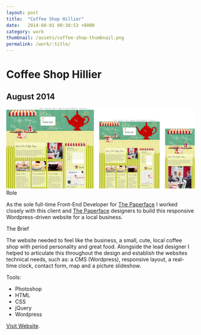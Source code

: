 ```yaml
---
layout: post
title:  "Coffee Shop Hillier"
date:   2014-08-01 00:38:53 +0000
category: work
thumbnail: /assets/coffee-shop-thumbnail.png
permalink: /work/:title/
---
```


<h1 class="content__post-title h1 bold">Coffee Shop Hillier</h1>

<h2 class="h3 content__post-date">August 2014</h2>

<div class="content__post-block content__post-block--margin">
  <div class="content__post-full">
    <img class="content__post-image" src="/assets/coffee-shop-01.png"/>
  </div>
</div>

<div class="content__post-block margin-m">
  <div class="content__post-half">
    <div class="content__post-sub-title margin-s margin-no-top">Role</div>
    <p class="block margin-s margin-no-top">
      As the sole full-time Front-End Developer for <a href="http://www.thepaperface.co.uk/" target="_blank">The Paperface</a> I worked closely with this client and <a href="http://www.thepaperface.co.uk/" target="_blank">The Paperface</a> designers to build this responsive Wordpress-driven website for a local business.
    </p>
    <div class="content__post-sub-title margin-s margin-no-top">The Brief</div>
    <p class="block margin-s margin-no-top">
      The website needed to feel like the business, a small, cute, local coffee shop with period personality and great food. Alongside the lead designer I helped to articulate this throughout the design and establish the websites technical needs, such as: a CMS (Wordpress), responsive layout, a real-time clock, contact form, map and a picture slideshow.
    </p>
  </div>
  <div class="content__post-half">
    <span class="content__post-sub-title margin-xs">Tools:</span>
      <ul class="bullet-list">
        <li>Photoshop</li>
        <li>HTML</li>
        <li>CSS</li>
        <li>jQuery</li>
        <li>Wordpress</li>
      </ul>
      <p class="block margin-m">
        <a href="http://thecoffeeshophillier.co.uk/" target="_blank">Visit Website</a>.
      </p>
  </div>
</div>



[jekyll-docs]: http://jekyllrb.com/docs/home
[jekyll-gh]:   https://github.com/jekyll/jekyll
[jekyll-talk]: https://talk.jekyllrb.com/
